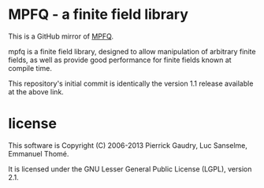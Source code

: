 # MPFQ - a finite field library

This is a GitHub mirror of [MPFQ](http://mpfq.gforge.inria.fr/).

mpfq is a finite field library, designed to allow manipulation of arbitrary
finite fields, as well as provide good performance for finite fields known
at compile time.

This repository's initial commit is identically the version 1.1 release
available at the above link.

# license

This software is Copyright (C) 2006-2013 Pierrick Gaudry, Luc Sanselme, Emmanuel Thomé.

It is licensed under the GNU Lesser General Public License (LGPL), version 2.1.
